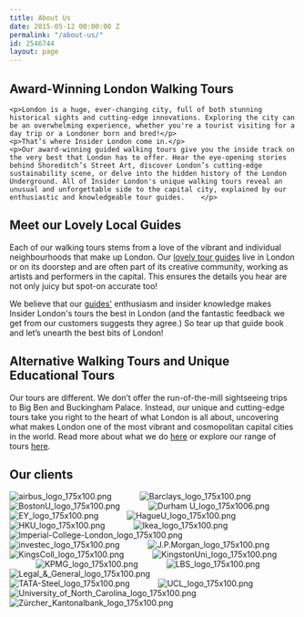 ```yaml
---
title: About Us
date: 2015-05-12 00:00:00 Z
permalink: "/about-us/"
id: 2546744
layout: page
---
```


<!-- Certificate of Excellence -->
<!-- <div>
	<img src="/uploads/2017_COE_Logos_API_178x180_en-US-UK.jpg" alt="Trip Advisor Certificate of Excellence 2017" />
</div> -->

<!-- Text -->
<div>
	<h2>Award-Winning London Walking Tours</h2>

	<p>London is a huge, ever-changing city, full of both stunning historical sights and cutting-edge innovations. Exploring the city can be an overwhelming experience, whether you're a tourist visiting for a day trip or a Londoner born and bred!</p>
	<p>That’s where Insider London come in.</p>
	<p>Our award-winning guided walking tours give you the inside track on the very best that London has to offer. Hear the eye-opening stories behind Shoreditch’s Street Art, discover London’s cutting-edge sustainability scene, or delve into the hidden history of the London Underground. All of Insider London's unique walking tours reveal an unusual and unforgettable side to the capital city, explained by our enthusiastic and knowledgeable tour guides.	</p>
</div>

<div>
	<h2>Meet our Lovely Local Guides</h2>
	<p>Each of our walking tours stems from a love of the vibrant and individual neighbourhoods that make up London. Our <a href="/tour-guides">lovely tour guides</a> live in London or on its doorstep and are often part of its creative community, working as artists and performers in the capital. This ensures the details you hear are not only juicy but spot-on accurate too!</p>
	<p>We believe that our <a href="/tour-guides">guides'</a> enthusiasm and insider knowledge makes Insider London's tours the best in London (and the fantastic feedback we get from our customers suggests they agree.) So tear up that guide book and let’s unearth the best bits of London!</p>
</div>

<div>
	<h2>Alternative Walking Tours and Unique Educational Tours</h2>
	<p>Our tours are different. We don’t offer the run-of-the-mill sightseeing trips to Big Ben and Buckingham Palace. Instead, our unique and cutting-edge tours take you right to the heart of what London is all about, uncovering what makes London one of the most vibrant and cosmopolitan capital cities in the world. Read more about what we do <a href="/what-we-do/">here</a> or explore our range of tours <a href="/tours/">here</a>.</p>

## Our clients
![airbus_logo_175x100.png](/uploads/airbus_logo_175x100.png) &emsp;&emsp;&emsp; ![Barclays_logo_175x100.png](/uploads/Barclays_logo_175x100.png) &emsp;&emsp;&emsp; ![BostonU_logo_175x100.png](/uploads/BostonU_logo_175x100.png) &emsp;&emsp;&emsp; ![Durham U_logo_175x1006.png](/uploads/Durham%20U_logo_175x1006.png) &emsp;&emsp;&emsp; ![EY_logo_175x100.png](/uploads/EY_logo_175x100.png) &emsp;&emsp;&emsp; ![HagueU_logo_175x100.png](/uploads/HagueU_logo_175x100.png) &emsp;&emsp;&emsp; ![HKU_logo_175x100.png](/uploads/HKU_logo_175x100.png) &emsp;&emsp;&emsp; ![Ikea_logo_175x100.png](/uploads/Ikea_logo_175x100.png) &emsp;&emsp;&emsp; ![Imperial-College-London_logo_175x100.png](/uploads/Imperial-College-London_logo_175x100.png) &emsp;&emsp;&emsp; ![investec_logo_175x100.png](/uploads/investec_logo_175x100.png) &emsp;&emsp;&emsp; ![J.P.Morgan_logo_175x100.png](/uploads/J.P.Morgan_logo_175x100.png) &emsp;&emsp;&emsp; ![KingsColl_logo_175x100.png](/uploads/KingsColl_logo_175x100.png) &emsp;&emsp;&emsp; ![KingstonUni_logo_175x100.png](/uploads/KingstonUni_logo_175x100.png) &emsp;&emsp;&emsp; ![KPMG_logo_175x100.png](/uploads/KPMG_logo_175x100.png) &emsp;&emsp;&emsp; ![LBS_logo_175x100.png](/uploads/LBS_logo_175x100.png) &emsp;&emsp;&emsp; ![Legal_&_General_logo_175x100.png](/uploads/Legal_&_General_logo_175x100.png) &emsp;&emsp;&emsp; ![TATA-Steel_logo_175x100.png](/uploads/TATA-Steel_logo_175x100.png) &emsp;&emsp;&emsp; ![UCL_logo_175x100.png](/uploads/UCL_logo_175x100.png) &emsp;&emsp;&emsp; ![University_of_North_Carolina_logo_175x100.png](/uploads/University_of_North_Carolina_logo_175x100.png) &emsp;&emsp;&emsp; ![Zürcher_Kantonalbank_logo_175x100.png](/uploads/Z%C3%BCrcher_Kantonalbank_logo_175x100.png)
